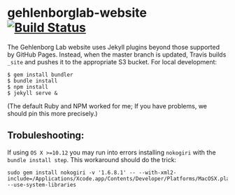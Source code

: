 # gehlenborglab-website [![Build Status](https://travis-ci.org/hms-dbmi/gehlenborglab-website.svg?branch=master)](https://travis-ci.org/hms-dbmi/gehlenborglab-website)

The Gehlenborg Lab website uses Jekyll plugins beyond those supported by GitHub Pages.
Instead, when the master branch is updated, Travis builds `_site` and pushes it
to the appropriate S3 bucket. For local development:

```
$ gem install bundler
$ bundle install
$ npm install
$ jekyll serve &
```

(The default Ruby and NPM worked for me; If you have problems, we should pin this more precisely.)

## Trobuleshooting:

If using `OS X >=10.12` you may run into errors installing `nokogiri` with the `bundle install step`.
This workaround should do the trick:
```
sudo gem install nokogiri -v '1.6.8.1' -- --with-xml2-include=/Applications/Xcode.app/Contents/Developer/Platforms/MacOSX.platform/Developer/SDKs/MacOSX10.12.sdk/usr/include/libxml2 --use-system-libraries
```

